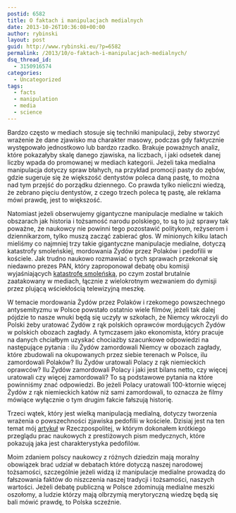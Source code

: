 ```yaml
---
postid: 6582
title: O faktach i manipulacjach medialnych
date: 2013-10-26T10:36:08+00:00
author: rybinski
layout: post
guid: http://www.rybinski.eu/?p=6582
permalink: /2013/10/o-faktach-i-manipulacjach-medialnych/
dsq_thread_id:
  - 3150916574
categories:
  - Uncategorized
tags:
  - facts
  - manipulation
  - media
  - science
---
```

Bardzo często w mediach stosuje się techniki manipulacji, żeby stworzyć wrażenie że dane zjawisko ma charakter masowy, podczas gdy faktycznie występowało jednostkowo lub bardzo rzadko. Brakuje poważnych analiz, które pokazałyby skalę danego zjawiska, na liczbach, i jaki odsetek danej liczby wpada do promowanej w mediach kategorii. Jeżeli taka medialna manipulacja dotyczy spraw błahych, na przykład promocji pasty do zębów, gdzie sugeruje się że większość dentystów poleca daną pastę, to można nad tym przejść do porządku dziennego. Co prawda tylko nieliczni wiedzą, że zebrano pięciu dentystów, z czego trzech poleca tę pastę, ale reklama mówi prawdę, jest to większość.

<!--more-->

Natomiast jeżeli obserwujemy gigantyczne manipulacje medialne w takich obszarach jak historia i tożsamość narodu polskiego, to są to już sprawy tak poważne, że naukowcy nie powinni tego pozostawić politykom, reżyserom i dziennikarzom, tylko muszą zacząć zabierać głos. W minionych kilku latach mieliśmy co najmniej trzy takie gigantyczne manipulacje medialne, dotyczą katastrofy smoleńskiej, mordowania Żydów przez Polaków i pedofilii w kościele. Jak trudno naukowo rozmawiać o tych sprawach przekonał się niedawno prezes PAN, który zaproponował debatę obu komisji wyjaśniających [katastrofę smoleńską](http://wpolityce.pl/wydarzenia/8355-rybinski-skrzypczak-petelicki-gula-i-gomola-domagaja-sie-trybunalu-stanu-dla-tuska), po czym został brutalnie zaatakowany w mediach, łącznie z wielokrotnym wezwaniem do dymisji przez plującą wściekłością telewizyjną meszkę.

W temacie mordowania Żydów przez Polaków i rzekomego powszechnego antysemityzmu w Polsce powstało ostatnio wiele filmów, jeżeli tak dalej pójdzie to nasze wnuki będą się uczyły w szkołach, że Niemcy wkroczyli do Polski żeby uratować Żydów z rąk polskich oprawców mordujących Żydów w polskich obozach zagłady. A tymczasem jako ekonomista, który pracuje na danych chciałbym uzyskać chociażby szacunkowe odpowiedzi na następujące pytania : ilu Żydów zamordowali Niemcy w obozach zagłady, które zbudowali na okupowanych przez siebie terenach w Polsce, ilu zamordowali Polaków? Ilu Żydów uratowali Polacy z rąk niemieckich oprawców? Ilu Żydów zamordowali Polacy i jaki jest bilans netto, czy więcej uratowali czy więcej zamordowali? To są podstawowe pytania na które powinniśmy znać odpowiedzi. Bo jeżeli Polacy uratowali 100-ktornie więcej Żydów z rąk niemieckich katów niż sami zamordowali, to oznacza że filmy mówiące wyłącznie o tym drugim fakcie fałszują historię.

Trzeci wątek, który jest wielką manipulacją medialną, dotyczy tworzenia wrażenia o powszechności zjawiska pedofilii w kościele. Dzisiaj jest na ten temat mój [artykuł](http://www.ekonomia.rp.pl/artykul/706247,1059922-Naukowo-o-pedofilii.html) w Rzeczpospolitej, w którym dokonałem krótkiego przeglądu prac naukowych z prestiżowych pism medycznych, które pokazują jaka jest charakterystyka pedofilów.

Moim zdaniem polscy naukowcy z różnych dziedzin mają moralny obowiązek brać udział w debatach które dotyczą naszej narodowej tożsamości, szczególnie jeżeli widzą iż manipulacje medialne prowadzą do fałszowania faktów do niszczenia naszej tradycji i tożsamości, naszych wartości. Jeżeli debatę publiczną w Polsce zdominują medialne meszki oszołomy, a ludzie którzy mają olbrzymią merytoryczną wiedzę będą się bali mówić prawdę, to Polska sczeźnie.
